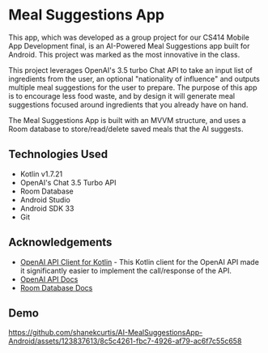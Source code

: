 
# Meal Suggestions App

This app, which was developed as a group project for our CS414 Mobile App Development final, is an AI-Powered Meal Suggestions app built for Android. This project was marked as the most innovative in the class.

This project leverages OpenAI's 3.5 turbo Chat API to take an input list of ingredients from the user, an optional "nationality of influence" and outputs multiple meal suggestions for the user to prepare. The purpose of this app is to encourage less food waste, and by design it will generate meal suggestions focused around ingredients that you already have on hand.

The Meal Suggestions App is built with an MVVM structure, and uses a Room database to store/read/delete saved meals that the AI suggests.

## Technologies Used
- Kotlin v1.7.21
- OpenAI's Chat 3.5 Turbo API
- Room Database
- Android Studio
- Android SDK 33
- Git
  
## Acknowledgements

 - [OpenAI API Client for Kotlin](https://awesomeopensource.com/project/elangosundar/awesome-README-templates) - This Kotlin client for the OpenAI API made it significantly easier to implement the call/response of the API.
 - [OpenAI API Docs](https://platform.openai.com/docs/api-reference)
 - [Room Database Docs](https://developer.android.com/training/data-storage/room#kotlin)

## Demo

https://github.com/shanekcurtis/AI-MealSuggestionsApp-Android/assets/123837613/8c5c4261-fbc7-4926-af79-ac6f7c55c658




